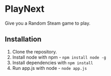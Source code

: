 # PlayNext
Give you a Random Steam game to play.

## Installation

1. Clone the repository.
2. Install node with npm - ``npm install node -g``
3. Install dependencies with ``npm install``
4. Run app.js with node - ``node app.js``
